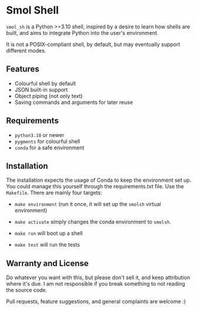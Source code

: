 
# Smol Shell
`smol_sh` is a Python >=3.10 shell, inspired by a desire to learn how shells are built, and aims to integrate Python into the user's environment.

It is not a POSIX-compliant shell, by default, but may eventually support different modes.

## Features

- Colourful shell by default
- JSON built-in support
- Object piping (not only text)
- Saving commands and arguments for later reuse

## Requirements

- `python3.10` or newer
- `pygments` for colourful shell
- `conda` for a safe environment

## Installation

The installation expects the usage of Conda to keep the environment set up. You could manage this yourself through the requirements.txt file.
Use the `Makefile`. There are mainly four targets:

- `make environment` (run it once, it will set up the `smolsh` virtual environment)
- `make activate` simply changes the conda environment to `smolsh`.

- `make run` will boot up a shell
- `make test` will run the tests

## Warranty and License

Do whatever you want with this, but please don't sell it, and keep attribution where it's due. I am not responsible if you break something to not reading the source code.

Pull requests, feature suggestions, and general complaints are welcome :)

